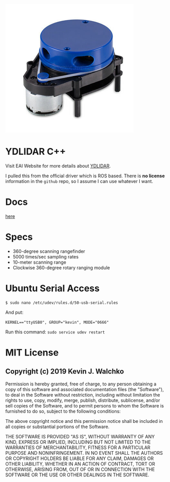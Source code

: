 ![](docs/pics/ydlidar.jpg)

# YDLIDAR C++

Visit EAI Website for more details about [YDLIDAR](http://www.ydlidar.com/).

I pulled this from the official driver which is ROS based. There is **no license**
information in the `github` repo, so I assume I can use whatever I want.

# Docs

[here](docs)

# Specs

- 360-degree scanning rangefinder
- 5000 times/sec sampling rates
- 10-meter scanning range
- Clockwise 360-degree rotary ranging module

# Ubuntu Serial Access

```
$ sudo nano /etc/udev/rules.d/50-usb-serial.rules
```

And put:

```
KERNEL=="ttyUSB0", GROUP="kevin", MODE="0666"
```

Run this command: `sudo service udev restart`

# MIT License

## Copyright (c) 2019 Kevin J. Walchko

Permission is hereby granted, free of charge, to any person obtaining a copy
of this software and associated documentation files (the "Software"), to deal
in the Software without restriction, including without limitation the rights
to use, copy, modify, merge, publish, distribute, sublicense, and/or sell
copies of the Software, and to permit persons to whom the Software is
furnished to do so, subject to the following conditions:

The above copyright notice and this permission notice shall be included in all
copies or substantial portions of the Software.

THE SOFTWARE IS PROVIDED "AS IS", WITHOUT WARRANTY OF ANY KIND, EXPRESS OR
IMPLIED, INCLUDING BUT NOT LIMITED TO THE WARRANTIES OF MERCHANTABILITY,
FITNESS FOR A PARTICULAR PURPOSE AND NONINFRINGEMENT. IN NO EVENT SHALL THE
AUTHORS OR COPYRIGHT HOLDERS BE LIABLE FOR ANY CLAIM, DAMAGES OR OTHER
LIABILITY, WHETHER IN AN ACTION OF CONTRACT, TORT OR OTHERWISE, ARISING FROM,
OUT OF OR IN CONNECTION WITH THE SOFTWARE OR THE USE OR OTHER DEALINGS IN THE
SOFTWARE.
